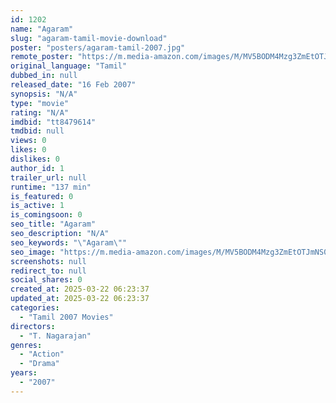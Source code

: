 ```yaml
---
id: 1202
name: "Agaram"
slug: "agaram-tamil-movie-download"
poster: "posters/agaram-tamil-2007.jpg"
remote_poster: "https://m.media-amazon.com/images/M/MV5BODM4Mzg3ZmEtOTJmNS00MTk5LWI4ZWQtOWFlZTRlNjIwNzY5XkEyXkFqcGdeQXVyNzM3NDY4ODQ@._V1_SX300.jpg"
original_language: "Tamil"
dubbed_in: null
released_date: "16 Feb 2007"
synopsis: "N/A"
type: "movie"
rating: "N/A"
imdbid: "tt8479614"
tmdbid: null
views: 0
likes: 0
dislikes: 0
author_id: 1
trailer_url: null
runtime: "137 min"
is_featured: 0
is_active: 1
is_comingsoon: 0
seo_title: "Agaram"
seo_description: "N/A"
seo_keywords: "\"Agaram\""
seo_image: "https://m.media-amazon.com/images/M/MV5BODM4Mzg3ZmEtOTJmNS00MTk5LWI4ZWQtOWFlZTRlNjIwNzY5XkEyXkFqcGdeQXVyNzM3NDY4ODQ@._V1_SX300.jpg"
screenshots: null
redirect_to: null
social_shares: 0
created_at: 2025-03-22 06:23:37
updated_at: 2025-03-22 06:23:37
categories:
  - "Tamil 2007 Movies"
directors:
  - "T. Nagarajan"
genres:
  - "Action"
  - "Drama"
years:
  - "2007"
---
```

